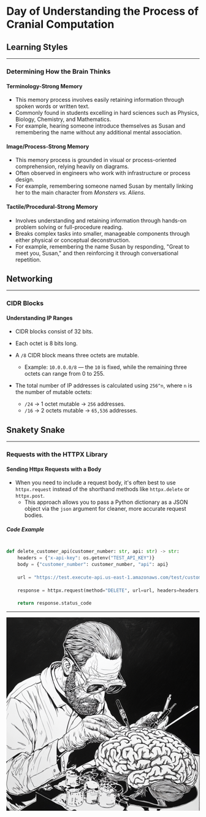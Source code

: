 # Day of Understanding the Process of Cranial Computation

## Learning Styles

---

### Determining How the Brain Thinks

#### Terminology-Strong Memory

- This memory process involves easily retaining information through spoken words or written text.
- Commonly found in students excelling in hard sciences such as Physics, Biology, Chemistry, and Mathematics.
- For example, hearing someone introduce themselves as Susan and remembering the name without any additional mental association.

#### Image/Process-Strong Memory

- This memory process is grounded in visual or process-oriented comprehension, relying heavily on diagrams.
- Often observed in engineers who work with infrastructure or process design.
- For example, remembering someone named Susan by mentally linking her to the main character from _Monsters vs. Aliens_.

#### Tactile/Procedural-Strong Memory

- Involves understanding and retaining information through hands-on problem solving or full-procedure reading.
- Breaks complex tasks into smaller, manageable components through either physical or conceptual deconstruction.
- For example, remembering the name Susan by responding, "Great to meet you, Susan," and then reinforcing it through conversational repetition.

## Networking

---

### CIDR Blocks

#### Understanding IP Ranges

- CIDR blocks consist of 32 bits.
- Each octet is 8 bits long.
- A `/8` CIDR block means three octets are mutable.

  - Example: `10.0.0.0/8` — the `10` is fixed, while the remaining three octets can range from 0 to 255.

- The total number of IP addresses is calculated using `256^n`, where `n` is the number of mutable octets:
  - `/24` → 1 octet mutable → `256` addresses.
  - `/16` → 2 octets mutable → `65,536` addresses.

## Snakety Snake

---

### Requests with the HTTPX Library

#### Sending Httpx Requests with a Body

- When you need to include a request body, it's often best to use `httpx.request` instead of the shorthand methods like `httpx.delete` or `httpx.post`.
  - This approach allows you to pass a Python dictionary as a JSON object via the `json` argument for cleaner, more accurate request bodies.

##### Code Example

```python

def delete_customer_api(customer_number: str, api: str) -> str:
    headers = {"x-api-key": os.getenv("TEST_API_KEY")}
    body = {"customer_number": customer_number, "api": api}

    url = "https://test.execute-api.us-east-1.amazonaws.com/test/customer/API"

    response = httpx.request(method="DELETE", url=url, headers=headers, json=body)

    return response.status_code
```

---

![Cranial Creator](./assets/cranialCreator.png)
